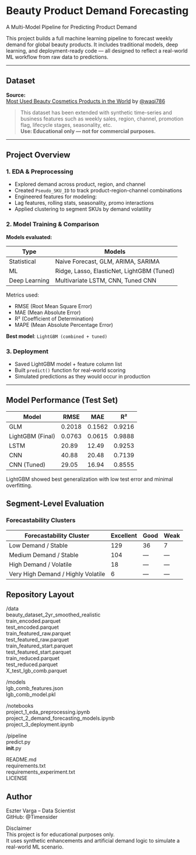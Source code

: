 # Beauty Product Demand Forecasting
A Multi-Model Pipeline for Predicting Product Demand

This project builds a full machine learning pipeline to forecast weekly demand for global beauty products. It includes traditional models, deep learning, and deployment-ready code — all designed to reflect a real-world ML workflow from raw data to predictions.

---

## Dataset

**Source:**  
[Most Used Beauty Cosmetics Products in the World](https://www.kaggle.com/datasets/waqi786/most-used-beauty-cosmetics-products-in-the-world) by [@waqi786](https://www.kaggle.com/waqi786)

> This dataset has been extended with synthetic time-series and business features such as weekly sales, region, channel, promotion flag, lifecycle stages, seasonality, etc.  
> **Use: Educational only — not for commercial purposes.**

---

## Project Overview

### 1. EDA & Preprocessing

- Explored demand across product, region, and channel
- Created `Pseudo_SKU_ID` to track product-region-channel combinations
- Engineered features for modeling:  
- Lag features, rolling stats, seasonality, promo interactions
- Applied clustering to segment SKUs by demand volatility

### 2. Model Training & Comparison

**Models evaluated:**

| Type         | Models                                      |
|--------------|---------------------------------------------|
| Statistical  | Naive Forecast, GLM, ARIMA, SARIMA          |
| ML           | Ridge, Lasso, ElasticNet, LightGBM (Tuned)  |
| Deep Learning| Multivariate LSTM, CNN, Tuned CNN           |

Metrics used:
- RMSE (Root Mean Square Error)
- MAE (Mean Absolute Error)
- R² (Coefficient of Determination)
- MAPE (Mean Absolute Percentage Error)

**Best model**: `LightGBM (combined + tuned)`

### 3. Deployment

- Saved LightGBM model + feature column list
- Built `predict()` function for real-world scoring
- Simulated predictions as they would occur in production

---

## Model Performance (Test Set)

| Model              | RMSE   | MAE    | R²     |
|-------------------|--------|--------|--------|
| GLM               | 0.2018 | 0.1562 | 0.9216 |
| LightGBM (Final)  | 0.0763 | 0.0615 | 0.9888 |
| LSTM              | 20.89  | 12.49  | 0.9253 |
| CNN               | 40.88  | 20.48  | 0.7139 |
| CNN (Tuned)       | 29.05  | 16.94  | 0.8555 |

LightGBM showed best generalization with low test error and minimal overfitting.

## Segment-Level Evaluation  

### Forecastability Clusters   

| Forecastability Cluster              | Excellent | Good | Weak |
|-------------------------------------|-----------|------|------|
| Low Demand / Stable                 | 129       | 36   | 7    |
| Medium Demand / Stable              | 104       | —    | —    |
| High Demand / Volatile              | 18        | —    | —    |
| Very High Demand / Highly Volatile | 6         | —    | —    |

## Repository Layout   
/data  
    beauty_dataset_2yr_smoothed_realistic  
    train_encoded.parquet  
    test_encoded.parquet  
    train_featured_raw.parquet  
    test_featured_raw.parquet  
    train_featured_start.parquet  
    test_featured_start.parquet  
    train_reduced.parquet  
    test_reduced.parquet  
    X_test_lgb_comb.parquet  

/models  
    lgb_comb_features.json   
    lgb_comb_model.pkl    

/notebooks  
    project_1_eda_preprocessing.ipynb  
    project_2_demand_forecasting_models.ipynb  
    project_3_deployment.ipynb  

/pipeline  
    predict.py  
    __init__.py      

README.md   
requirements.txt   
requirements_experiment.txt   
LICENSE   

## Author   
Eszter Varga – Data Scientist    
GitHub: @Timensider   
 
Disclaimer   
This project is for educational purposes only.   
It uses synthetic enhancements and artificial demand logic to simulate a real-world ML scenario.   
